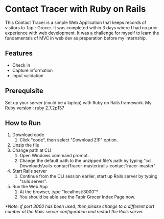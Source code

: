 # Contact Tracer with Ruby on Rails

This Contact Tracer is a simple Web Application that keeps records of visitors to Tapir Grocer. It was completed within 3 days where I had no prior experience with web development. It was a challenge for myself to learn the fundamentals of MVC in web dev as preparation before my internship.

## Features
* Check in
* Capture information
* Input validation

## Prerequisite
Set up your server (could be a laptop) with Ruby on Rails framework. My Ruby version : ruby 2.7.2p137

## How to Run
1. Download code
    1. Click "code", then select "Download ZIP" option.    
2. Unzip the file
3. Change path at CLI
    1. Open Windows command prompt.
    2. Change the default path to the unzipped file's path by typing "cd Downloads\rails-contactTracer-master\rails-contactTracer-master"
4. Start Rails server
    1. Continue from the CLI session earlier, start up Rails server by typing "rails server".
5. Run the Web App
    1. At the browser, type "localhost:3000"*
    2. You should be able see the Tapir Grocer Index Page now.

_*Note: if port 3000 has been used, then please change to a different port number at the Rails server configuration and restart the Rails server._

